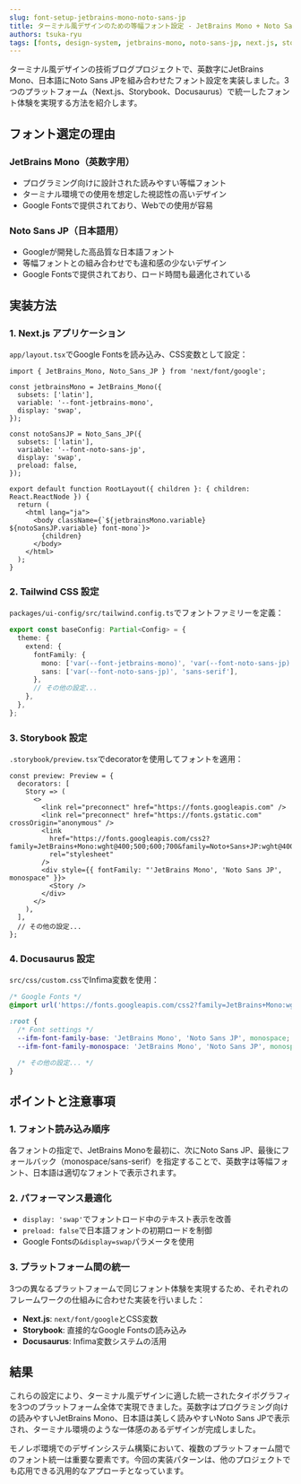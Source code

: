 ```yaml
---
slug: font-setup-jetbrains-mono-noto-sans-jp
title: ターミナル風デザインのための等幅フォント設定 - JetBrains Mono + Noto Sans JP
authors: tsuka-ryu
tags: [fonts, design-system, jetbrains-mono, noto-sans-jp, next.js, storybook, docusaurus]
---
```


ターミナル風デザインの技術ブログプロジェクトで、英数字にJetBrains Mono、日本語にNoto Sans JPを組み合わせたフォント設定を実装しました。3つのプラットフォーム（Next.js、Storybook、Docusaurus）で統一したフォント体験を実現する方法を紹介します。

<!-- truncate -->

## フォント選定の理由

### JetBrains Mono（英数字用）

- プログラミング向けに設計された読みやすい等幅フォント
- ターミナル環境での使用を想定した視認性の高いデザイン
- Google Fontsで提供されており、Webでの使用が容易

### Noto Sans JP（日本語用）

- Googleが開発した高品質な日本語フォント
- 等幅フォントとの組み合わせでも違和感の少ないデザイン
- Google Fontsで提供されており、ロード時間も最適化されている

## 実装方法

### 1. Next.js アプリケーション

`app/layout.tsx`でGoogle Fontsを読み込み、CSS変数として設定：

```tsx
import { JetBrains_Mono, Noto_Sans_JP } from 'next/font/google';

const jetbrainsMono = JetBrains_Mono({
  subsets: ['latin'],
  variable: '--font-jetbrains-mono',
  display: 'swap',
});

const notoSansJP = Noto_Sans_JP({
  subsets: ['latin'],
  variable: '--font-noto-sans-jp',
  display: 'swap',
  preload: false,
});

export default function RootLayout({ children }: { children: React.ReactNode }) {
  return (
    <html lang="ja">
      <body className={`${jetbrainsMono.variable} ${notoSansJP.variable} font-mono`}>
        {children}
      </body>
    </html>
  );
}
```

### 2. Tailwind CSS 設定

`packages/ui-config/src/tailwind.config.ts`でフォントファミリーを定義：

```typescript
export const baseConfig: Partial<Config> = {
  theme: {
    extend: {
      fontFamily: {
        mono: ['var(--font-jetbrains-mono)', 'var(--font-noto-sans-jp)', 'monospace'],
        sans: ['var(--font-noto-sans-jp)', 'sans-serif'],
      },
      // その他の設定...
    },
  },
};
```

### 3. Storybook 設定

`.storybook/preview.tsx`でdecoratorを使用してフォントを適用：

```tsx
const preview: Preview = {
  decorators: [
    Story => (
      <>
        <link rel="preconnect" href="https://fonts.googleapis.com" />
        <link rel="preconnect" href="https://fonts.gstatic.com" crossOrigin="anonymous" />
        <link
          href="https://fonts.googleapis.com/css2?family=JetBrains+Mono:wght@400;500;600;700&family=Noto+Sans+JP:wght@400;500;700&display=swap"
          rel="stylesheet"
        />
        <div style={{ fontFamily: "'JetBrains Mono', 'Noto Sans JP', monospace" }}>
          <Story />
        </div>
      </>
    ),
  ],
  // その他の設定...
};
```

### 4. Docusaurus 設定

`src/css/custom.css`でInfima変数を使用：

```css
/* Google Fonts */
@import url('https://fonts.googleapis.com/css2?family=JetBrains+Mono:wght@400;500;600;700&family=Noto+Sans+JP:wght@400;500;700&display=swap');

:root {
  /* Font settings */
  --ifm-font-family-base: 'JetBrains Mono', 'Noto Sans JP', monospace;
  --ifm-font-family-monospace: 'JetBrains Mono', 'Noto Sans JP', monospace;

  /* その他の設定... */
}
```

## ポイントと注意事項

### 1. フォント読み込み順序

各フォントの指定で、JetBrains Monoを最初に、次にNoto Sans JP、最後にフォールバック（monospace/sans-serif）を指定することで、英数字は等幅フォント、日本語は適切なフォントで表示されます。

### 2. パフォーマンス最適化

- `display: 'swap'`でフォントロード中のテキスト表示を改善
- `preload: false`で日本語フォントの初期ロードを制御
- Google Fontsの`&display=swap`パラメータを使用

### 3. プラットフォーム間の統一

3つの異なるプラットフォームで同じフォント体験を実現するため、それぞれのフレームワークの仕組みに合わせた実装を行いました：

- **Next.js**: `next/font/google`とCSS変数
- **Storybook**: 直接的なGoogle Fontsの読み込み
- **Docusaurus**: Infima変数システムの活用

## 結果

これらの設定により、ターミナル風デザインに適した統一されたタイポグラフィを3つのプラットフォーム全体で実現できました。英数字はプログラミング向けの読みやすいJetBrains Mono、日本語は美しく読みやすいNoto Sans JPで表示され、ターミナル環境のような一体感のあるデザインが完成しました。

モノレポ環境でのデザインシステム構築において、複数のプラットフォーム間でのフォント統一は重要な要素です。今回の実装パターンは、他のプロジェクトでも応用できる汎用的なアプローチとなっています。
